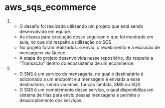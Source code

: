 # aws_sqs_ecommerce
1. <br> 
    <ul>
        <li>O desafio foi realizado utilizando um projeto que está sendo desenvolvido em equipe. </li>
        <li>As etapas para execução desse seguiram o que foi mostrado em aula, no que diz respeito a utilização do SQS.</li>
        <li>No projeto foram realizados: o envio, o recebimento e a exclusão de mensagens via Queue.</li>
        <li>A etapa do projeto desenvolvida nesse repositório, diz respeito a "Transação" dentro do ecossistema de um ecommerce.</li>
    </ul>

2. <br>
    <ul>
        <li>O SNS é um serviço de mensageria, no qual o destinatário é adicionado a um endpoint e a mensagem é enviada a esse destinatário, sendo via email, função lambda, SMS ou SQS.</li>
        <li>O SQS é um complemento desse serviço, o qual disponibiliza um sistema de filas para envio dessas mensagens e permite o desacoplamento dos serviços.</li>
    </ul>
    
